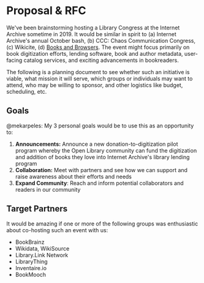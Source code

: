 # Proposal & RFC

We've been brainstorming hosting a Library Congress at the Internet Archive sometime in 2019. It would be similar in spirit to (a) Internet Archive's annual October bash, (b) CCC: Chaos Communication Congress, (c) Wikicite, (d) [Books and Browsers](https://booksinbrowsers.org). The event might focus primarily on book digitization efforts, lending software, book and author metadata, user-facing catalog services, and exciting advancements in bookreaders.

The following is a planning document to see whether such an initiative is viable, what mission it will serve, which groups or individuals may want to attend, who may be willing to sponsor, and other logistics like budget, scheduling, etc.

## Goals

@mekarpeles: My 3 personal goals would be to use this as an opportunity to:
1. **Announcements:** Announce a new donation-to-digitization pilot program whereby the Open Library community can fund the digitization and addition of books they love into Internet Archive's library lending program
2. **Collaboration:** Meet with partners and see how we can support and raise awareness about their efforts and needs
3. **Expand Community**: Reach and inform potential collaborators and readers in our community

## Target Partners
It would be amazing if one or more of the following groups was enthusiastic about co-hosting such an event with us:
- BookBrainz
- Wikidata, WikiSource
- Library.Link Network
- LibraryThing
- Inventaire.io
- BookMooch
